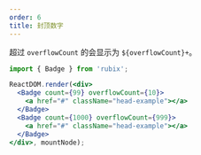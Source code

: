 ```yaml
---
order: 6
title: 封顶数字
---
```


超过 `overflowCount` 的会显示为 `${overflowCount}+`。

````jsx
import { Badge } from 'rubix';

ReactDOM.render(<div>
  <Badge count={99} overflowCount={10}>
    <a href="#" className="head-example"></a>
  </Badge>
  <Badge count={1000} overflowCount={999}>
    <a href="#" className="head-example"></a>
  </Badge>
</div>, mountNode);
````

